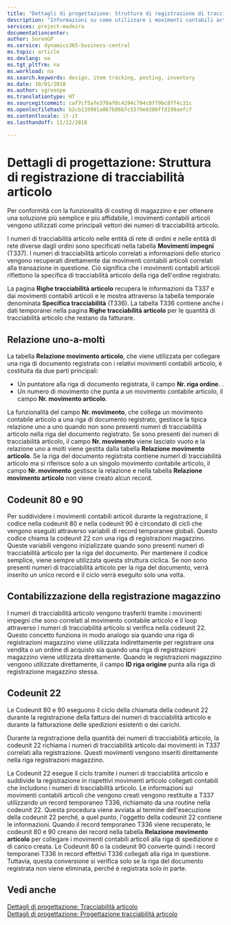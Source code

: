 ```yaml
---
title: "Dettagli di progettazione: Struttura di registrazione di tracciabilità articolo | Microsoft Docs"
description: "Informazioni su come utilizzare i movimenti contabili articoli come vettori principali dei numeri di tracciabilità articolo."
services: project-madeira
documentationcenter: 
author: SorenGP
ms.service: dynamics365-business-central
ms.topic: article
ms.devlang: na
ms.tgt_pltfrm: na
ms.workload: na
ms.search.keywords: design, item tracking, posting, inventory
ms.date: 10/01/2018
ms.author: sgroespe
ms.translationtype: HT
ms.sourcegitcommit: caf7cf5afe370af0c4294c794c0ff9bc8ff4c31c
ms.openlocfilehash: b2cb135991a067b86b7c5579e0386ffd199aefcf
ms.contentlocale: it-it
ms.lasthandoff: 11/22/2018

---
```

# <a name="design-details-item-tracking-posting-structure"></a>Dettagli di progettazione: Struttura di registrazione di tracciabilità articolo
Per conformità con la funzionalità di costing di magazzino e per ottenere una soluzione più semplice e più affidabile, i movimenti contabili articoli vengono utilizzati come principali vettori dei numeri di tracciabilità articolo.  
  
I numeri di tracciabilità articolo nelle entità di rete di ordini e nelle entità di rete diverse dagli ordini sono specificati nella tabella **Movimenti impegni** (T337). I numeri di tracciabilità articolo correlati a informazioni dello storico vengono recuperati direttamente dai movimenti contabili articoli correlati alla transazione in questione. Ciò significa che i movimenti contabili articoli riflettono la specifica di tracciabilità articolo della riga dell'ordine registrato.  
  
La pagina **Righe tracciabilità articolo** recupera le informazioni da T337 e dai movimenti contabili articoli e le mostra attraverso la tabella temporale denominata **Specifica tracciabilità** (T336). La tabella T336 contiene anche i dati temporanei nella pagina **Righe tracciabilità articolo** per le quantità di tracciabilità articolo che restano da fatturare.  
  
## <a name="one-to-many-relation"></a>Relazione uno-a-molti  
La tabella **Relazione movimento articolo**, che viene utilizzata per collegare una riga di documento registrata con i relativi movimenti contabili articolo, è costituita da due parti principali:  
  
* Un puntatore alla riga di documento registrata, il campo **Nr. riga ordine**. .  
* Un numero di movimento che punta a un movimento contabile articolo, il campo **Nr. movimento articolo**.  
  
La funzionalità del campo **Nr. movimento**, che collega un movimento contabile articolo a una riga di documento registrato, gestisce la tipica relazione uno a uno quando non sono presenti numeri di tracciabilità articolo nella riga del documento registrato. Se sono presenti dei numeri di tracciabilità articolo, il campo **Nr. movimento** viene lasciato vuoto e la relazione uno a molti viene gestita dalla tabella **Relazione movimento articolo**. Se la riga del documento registrata contiene numeri di tracciabilità articolo ma si riferisce solo a un singolo movimento contabile articolo, il campo **Nr. movimento** gestisce la relazione e nella tabella **Relazione movimento articolo** non viene creato alcun record.  
  
## <a name="codeunits-80-and-90"></a>Codeunit 80 e 90  
Per suddividere i movimenti contabili articoli durante la registrazione, il codice nella codeunit 80 e nella codeunit 90 è circondato di cicli che vengono eseguiti attraverso variabili di record temporanee globali. Questo codice chiama la codeunit 22 con una riga di registrazioni magazzino. Queste variabili vengono inizializzate quando sono presenti numeri di tracciabilità articolo per la riga del documento. Per mantenere il codice semplice, viene sempre utilizzata questa struttura ciclica. Se non sono presenti numeri di tracciabilità articolo per la riga del documento, verrà inserito un unico record e il ciclo verrà eseguito solo una volta.  
  
## <a name="posting-the-item-journal"></a>Contabilizzazione della registrazione magazzino  
I numeri di tracciabilità articolo vengono trasferiti tramite i movimenti impegni che sono correlati al movimento contabile articolo e il loop attraverso i numeri di tracciabilità articolo si verifica nella codeunit 22. Questo concetto funziona in modo analogo sia quando una riga di registrazioni magazzino viene utilizzata indirettamente per registrare una vendita o un ordine di acquisto sia quando una riga di registrazioni magazzino viene utilizzata direttamente. Quando le registrazioni magazzino vengono utilizzate direttamente, il campo **ID riga origine** punta alla riga di registrazione magazzino stessa.  
  
## <a name="code-unit-22"></a>Codeunit 22  
Le Codeunit 80 e 90 eseguono il ciclo della chiamata della codeunit 22 durante la registrazione della fattura dei numeri di tracciabilità articolo e durante la fatturazione delle spedizioni esistenti o dei carichi.  
  
Durante la registrazione della quantità dei numeri di tracciabilità articolo, la codeunit 22 richiama i numeri di tracciabilità articolo dai movimenti in T337 correlati alla registrazione. Questi movimenti vengono inseriti direttamente nella riga registrazioni magazzino.  
  
La Codeunit 22 esegue il ciclo tramite i numeri di tracciabilità articolo e suddivide la registrazione in rispettivi movimenti articolo collegati contabili che includono i numeri di tracciabilità articolo. Le informazioni sui movimenti contabili articoli che vengono creati vengono restituite a T337 utilizzando un record temporaneo T336, richiamato da una routine nella codeunit 22. Questa procedura viene avviata al termine dell'esecuzione della codeunit 22 perché, a quel punto, l'oggetto della codeunit 22 contiene le informazioni. Quando il record temporaneo T336 viene recuperato, le codeunit 80 e 90 creano dei record nella tabella **Relazione movimento articolo** per collegare i movimenti contabili articoli alla riga di spedizione o di carico creata. Le Codeunit 80 o la codeunit 90 converte quindi i record temporanei T336 in record effettivi T336 collegati alla riga in questione. Tuttavia, questa conversione si verifica solo se la riga del documento registrata non viene eliminata, perché è registrata solo in parte.  
  
## <a name="see-also"></a>Vedi anche  
[Dettagli di progettazione: Tracciabilità articolo](design-details-item-tracking.md)   
[Dettagli di progettazione: Progettazione tracciabilità articolo](design-details-item-tracking-design.md)
